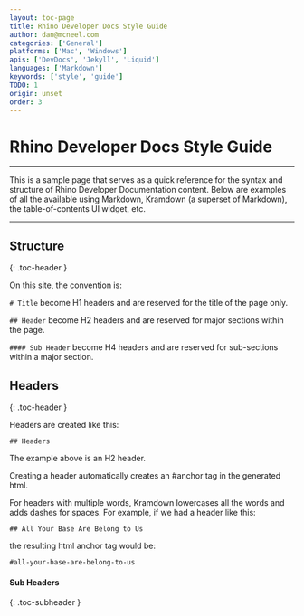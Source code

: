 ```yaml
---
layout: toc-page
title: Rhino Developer Docs Style Guide
author: dan@mcneel.com
categories: ['General']
platforms: ['Mac', 'Windows']
apis: ['DevDocs', 'Jekyll', 'Liquid']
languages: ['Markdown']
keywords: ['style', 'guide']
TODO: 1
origin: unset
order: 3
---
```


# Rhino Developer Docs Style Guide
---

This is a sample page that serves as a quick reference for the syntax and structure of Rhino Developer Documentation content.  Below are examples of all the available using Markdown, Kramdown (a superset of Markdown), the table-of-contents UI widget, etc.

---

## Structure
{: .toc-header }

On this site, the convention is:

```# Title``` become H1 headers and are reserved for the title of the page only.

```## Header``` become H2 headers and are reserved for major sections within the page.

```#### Sub Header``` become H4 headers and are reserved for sub-sections within a major section.


## Headers
{: .toc-header }

Headers are created like this:

``` ## Headers ```

The example above is an H2 header.  

Creating a header automatically creates an #anchor tag in the generated html.  

For headers with multiple words, Kramdown lowercases all the words and adds dashes for spaces. For example, if we had a header like this:

``` ## All Your Base Are Belong to Us ```

the resulting html anchor tag would be:

```#all-your-base-are-belong-to-us```


#### Sub Headers
{: .toc-subheader }
